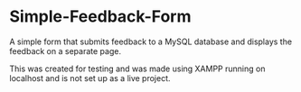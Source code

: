 # Simple-Feedback-Form
A simple form that submits feedback to a MySQL database and displays the feedback on a separate page.

This was created for testing and was made using XAMPP running on localhost and is not set up as a live project.
